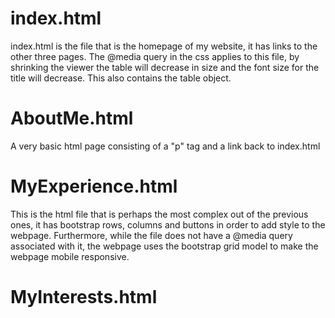 index.html 
===========
index.html is the file that is the homepage of my website, it has links to the other three pages. The @media query in the css applies to this file, by shrinking the viewer the table will decrease in size and the font size for the title will decrease. This also contains the table object.

AboutMe.html
============
A very basic html page consisting of a "p" tag and a link back to index.html

MyExperience.html
=================
This is the html file that is perhaps the most complex out of the previous ones, it has bootstrap rows, columns and buttons in order to add style to the webpage. Furthermore, while the file does not have a @media query associated with it, the webpage uses the bootstrap grid model to make the webpage mobile responsive.

MyInterests.html
================
